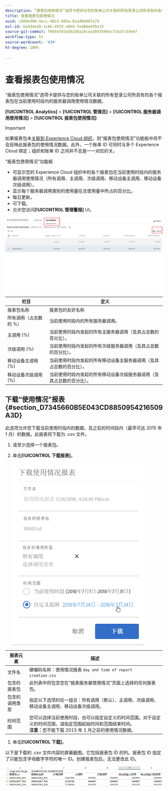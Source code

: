 ```yaml
---
description: “报表包使用情况”选项卡提供与您的账单公司关联的所有登录公司所具有的各个报表包在当前使用时段内的服务器调用使用情况数据。
title: 查看报表包使用情况
uuid: c609ed99-9acc-4023-905a-81a40dd07a79
exl-id: bedd4ed8-1c8b-45fd-a059-fed88e9fbe73
source-git-commit: f669af03a502d8a24cea3047b96ec7cba7c59e6f
workflow-type: ht
source-wordcount: '439'
ht-degree: 100%

---
```


# 查看报表包使用情况

“报表包使用情况”选项卡提供与您的账单公司关联的所有登录公司所具有的各个报表包在当前使用时段内的服务器调用使用情况数据。

**[!UICONTROL Analytics]** > **[!UICONTROL 管理员]** > **[!UICONTROL 服务器调用使用情况]** > **[!UICONTROL 报表包使用情况]**

>[!IMPORTANT]
>
>如果报表包未[关联到 Experience Cloud 组织](https://experienceleague.adobe.com/docs/core-services/interface/about-core-services/report-suite-mapping.html?lang=zh-Hans)，则“报表包使用情况”功能板中将不会反映此报表包的使用情况数据。此外，一个账单 ID 可同时与多个 Experience Cloud 绑定；组织和账单 ID 之间并不总是一一对应的关。

“报表包使用情况”功能板

* 可显示您的 Experience Cloud 组织中的各个报表包在当前使用时段内的服务器调用使用情况（所有调用、主调用、次级调用、移动设备主调用、移动设备次级调用）。
* 显示每个服务器调用类别的使用量在总使用量中所占的百分比。
* 每日更新。
* 可下载。
* 允许您访问&#x200B;**[!UICONTROL 管理警报]** UI。

![](assets/report-suite-usage.png)

| 栏目 | 定义 |
|--- |--- |
| 报表包名称 | 报表包的友好名称 |
| 所有调用（占总数的 %） | 当前使用时段内的所有服务器调用。 |
| 主调用 (%) | 当前使用时段内发起的所有主服务器调用（及其占总数的百分比）。 |
| 次级调用 (%) | 当前使用时段内发起的所有次级服务器调用（及其占总数的百分比）。 |
| 移动设备主调用 (%) | 当前使用时段内发起的所有移动设备主服务器调用（及其占总数的百分比）。 |
| 移动设备次级调用 (%) | 当前使用时段内发起的所有移动设备次级服务器调用（及其占总数的百分比）。 |


## 下载“使用情况”报表 {#section_D7345660B5E043CD8850954216509A3D}

此选项允许您下载当前使用时段内的数据，及之前的时间段内（最早可达 2015 年 1 月）的数据。此报表将下载为 .csv 文件。

1. 请至少选择一个报表包。
1. 单击&#x200B;**[!UICONTROL 下载报表]**。

   ![](assets/download_report.png)

| 报表元素 | 描述 |
|--- |--- |
| 文件名 | 硬编码名称：使用情况报表 `day and time of report creation.csv` |
| 包含的报表包 | 此列表中将包含您在“报表服务器使用情况”页面上选择的任何报表包。 |
| 包含的调用类型 | 指定以下选项的任一组合：所有调用（默认）、主调用、次级调用、移动设备主调用、移动设备次级调用。 |
| 时间范围 | 您可以选择当前使用时段，也可以指定自定义的时间范围。对于自定义的时间范围，请指定范围起始时间和范围结束时间。<br>**注意：**&#x200B;您不能下载 2015 年 1 月之前的使用情况数据。</br> |

1. 单击&#x200B;**[!UICONTROL 下载]**。

以下是下载的 .csv 文件内容的屏幕截图。它包括报表包 ID 的列。报表包 ID 指定了只能包含字母数字字符的唯一 ID。创建报表包后，无法更改此 ID。

![](assets/download-usage.png)
